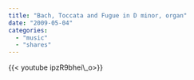 ```yaml
---
title: "Bach, Toccata and Fugue in D minor, organ"
date: "2009-05-04"
categories:
  - "music"
  - "shares"
---
```


<div style="width: 70vw;">{{< youtube ipzR9bhei\_o>}}</div>
